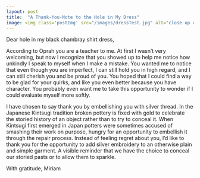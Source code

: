 ```yaml
---
layout: post
title:  "A Thank-You-Note to the Hole in My Dress"
image: <img class='postImg' src="/images/dressTest.jpg" alt="close up of a patch of sashiko stitches over a hole in black chambray"/>
---
```


Dear hole in my black chambray shirt dress,

According to Oprah you are a teacher to me. At first I wasn’t very welcoming, but now I recognize that you showed up to help me notice how unkindly I speak to myself when I make a mistake. You wanted me to notice that even though you are imperfect, I can still hold you in high regard, and I can still cherish you and be proud of you. You hoped that I could find a way to be glad for your quirks, and like you even better because you have character. You probably even want me to take this opportunity to wonder if I could evaluate myself more softly. 

I have chosen to say thank you by embellishing you with silver thread. In the Japanese Kintsugi tradition broken pottery is fixed with gold to celebrate the storied history of an object rather than to try to conceal it. When Kintsugi first emerged in Japan potters were sometimes accused of smashing their work on purpose, hungry for an opportunity to embellish it through the repair process. Instead of feeling regret about you, I’d like to thank you for the opportunity to add silver embroidery to an otherwise plain and simple garment. A visible reminder that we have the choice to conceal our storied pasts or to allow them to sparkle. 

With gratitude,
Miriam

